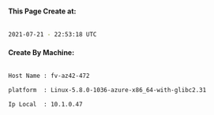 
   
#### This Page Create at:

```bash

2021-07-21 - 22:53:18 UTC

```

#### Create By Machine:

```bash

Host Name : fv-az42-472

platform  : Linux-5.8.0-1036-azure-x86_64-with-glibc2.31

Ip Local  : 10.1.0.47

```

